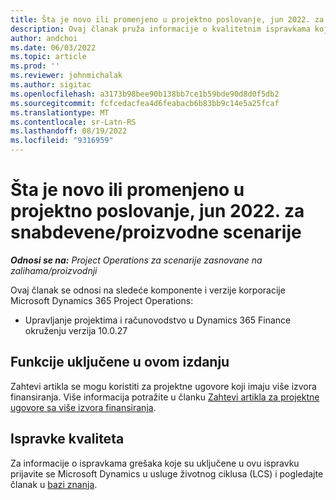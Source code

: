 ```yaml
---
title: Šta je novo ili promenjeno u projektno poslovanje, jun 2022. za snabdevene/proizvodne scenarije
description: Ovaj članak pruža informacije o kvalitetnim ispravkama koje su dostupne u izdanju projektnih operacija u junu 2022.
author: andchoi
ms.date: 06/03/2022
ms.topic: article
ms.prod: ''
ms.reviewer: johnmichalak
ms.author: sigitac
ms.openlocfilehash: a3173b98bee90b138bb7ce1b59bde90d8d0f5db2
ms.sourcegitcommit: fcfcedacfea4d6feabacb6b83bb9c14e5a25fcaf
ms.translationtype: MT
ms.contentlocale: sr-Latn-RS
ms.lasthandoff: 08/19/2022
ms.locfileid: "9316959"
---
```

# <a name="whats-new-or-changed-in-project-operations-june-2022-for-stockedproduction-based-scenarios"></a>Šta je novo ili promenjeno u projektno poslovanje, jun 2022. za snabdevene/proizvodne scenarije

_**Odnosi se na:** Project Operations za scenarije zasnovane na zalihama/proizvodnji_

Ovaj članak se odnosi na sledeće komponente i verzije korporacije Microsoft Dynamics 365 Project Operations:

- Upravljanje projektima i računovodstvo u Dynamics 365 Finance okruženju verzija 10.0.27

## <a name="features-included-in-this-release"></a>Funkcije uključene u ovom izdanju

Zahtevi artikla se mogu koristiti za projektne ugovore koji imaju više izvora finansiranja. Više informacija potražite u članku [Zahtevi artikla za projektne ugovore sa više izvora finansiranja](../multiple-funding-sources-item-req.md).

## <a name="quality-updates"></a>Ispravke kvaliteta

Za informacije o ispravkama grešaka koje su uključene u ovu ispravku prijavite se Microsoft Dynamics u usluge životnog ciklusa (LCS) i pogledajte članak u [bazi znanja](https://fix.lcs.dynamics.com/Issue/Details?bugId=673271).
